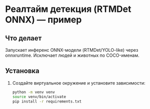 # Реалтайм детекция (RTMDet ONNX) — пример

## Что делает
Запускает инференс ONNX-модели (RTMDet/YOLO-like) через onnxruntime. Исключает людей и животных по COCO-именам.

## Установка
1. Создайте виртуальное окружение и установите зависимости:
   ```bash
   python -m venv venv
   source venv/bin/activate
   pip install -r requirements.txt
